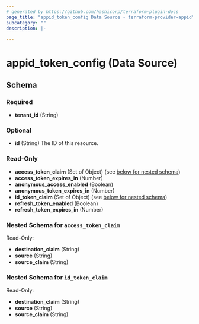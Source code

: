 ```yaml
---
# generated by https://github.com/hashicorp/terraform-plugin-docs
page_title: "appid_token_config Data Source - terraform-provider-appid"
subcategory: ""
description: |-
  
---
```


# appid_token_config (Data Source)





<!-- schema generated by tfplugindocs -->
## Schema

### Required

- **tenant_id** (String)

### Optional

- **id** (String) The ID of this resource.

### Read-Only

- **access_token_claim** (Set of Object) (see [below for nested schema](#nestedatt--access_token_claim))
- **access_token_expires_in** (Number)
- **anonymous_access_enabled** (Boolean)
- **anonymous_token_expires_in** (Number)
- **id_token_claim** (Set of Object) (see [below for nested schema](#nestedatt--id_token_claim))
- **refresh_token_enabled** (Boolean)
- **refresh_token_expires_in** (Number)

<a id="nestedatt--access_token_claim"></a>
### Nested Schema for `access_token_claim`

Read-Only:

- **destination_claim** (String)
- **source** (String)
- **source_claim** (String)


<a id="nestedatt--id_token_claim"></a>
### Nested Schema for `id_token_claim`

Read-Only:

- **destination_claim** (String)
- **source** (String)
- **source_claim** (String)


